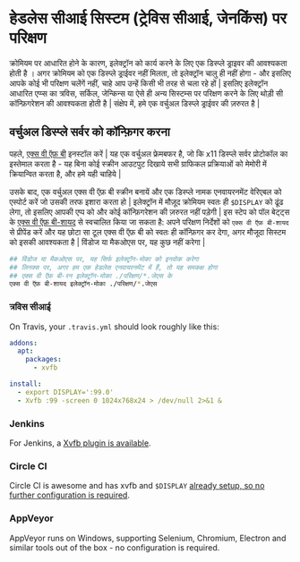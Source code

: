 # हेडलेस सीआई सिस्टम (ट्रेविस सीआई, जेनकिंस) पर परिक्षण

क्रोमियम पर आधारित होने के कारण, इलेक्ट्रॉन को कार्य करने के लिए एक डिस्प्ले ड्राइवर की आवश्यकता होती है । अगर क्रोमियम को एक डिस्प्ले ड्राईवर नहीं मिलता, तो इलेक्ट्रॉन चालु ही नहीं होगा - और इसलिए आपके कोई भी परिक्षण चलेंगें नहीं, चाहे आप उन्हें किसी भी तरह से चला रहे हों | इसलिए इलेक्ट्रॉन आधारित एप्प्स का त्रविस, सर्किल, जेन्किन्स या ऐसे ही अन्य सिस्टम्स पर परिक्षण करने के लिए थोड़ी सी कॉन्फ़िगरेशन की आवश्यकता होती है | संक्षेप में, हमे एक वर्चुअल डिस्प्ले ड्राईवर की ज़रुरत है |

## वर्चुअल डिस्प्ले सर्वर को कॉन्फ़िगर करना

पहले, [एक्स वी ऍफ़ बी](https://en.wikipedia.org/wiki/Xvfb) इनस्टॉल करें | यह एक वर्चुअल फ्रेमबफर है, जो कि x11 डिस्प्ले सर्वर प्रोटोकॉल का इस्तेमाल करता है - यह बिना कोई स्क्रीन आउटपुट दिखाये सभी ग्राफिकल प्रक्रियाओं को मेमोरी में क्रियान्वित करता है, और हमे यही चाहिये |

उसके बाद, एक वर्चुअल एक्स वी ऍफ़ बी स्क्रीन बनायें और एक डिस्प्ले नामक एनवायरनमेंट वेरिएबल को एस्पोर्ट करें जो उसकी तरफ इशारा करता हो | इलेक्ट्रॉन में मौज़ूद क्रोमियम स्वतः ही `$DISPLAY` को ढूंढ लेगा, तो इसलिए आपकी एप्प को और कोई कॉन्फ़िगरेशन की ज़रुरत नहीं पड़ेगी | इस स्टेप को पॉल बेट्ट्स के [एक्स वी ऍफ़ बी-शायद](https://github.com/paulcbetts/xvfb-maybe) से स्वचालित किया जा सकता है: अपने परिक्षण निर्देशों को `एक्स वी ऍफ़ बी-शायद` से प्रीपेंड करें और यह छोटा सा टूल एक्स वी ऍफ़ बी को स्वतः ही कॉन्फ़िगर कर देगा, अगर मौजूदा सिस्टम को इसकी आवश्यकता है | विंडोज या मैकओएस पर, यह कुछ नहीं करेगा |

```sh
## विंडोज या मैकओएस पर, यह सिर्फ इलेक्ट्रॉन-मोका को इनवोक करेगा 
## लिनक्स पर, अगर हम एक हेडलेस एनवायरनमेंट में हैं, तो यह समकक्ष होगा 
## एक्स वी ऍफ़ बी-रन इलेक्ट्रॉन-मोका ./परिक्षण/*.जेएस के 
एक्स वी ऍफ़ बी-शायद इलेक्ट्रॉन-मोका ./परिक्षण/*.जेएस
```

### त्रविस सीआई

On Travis, your `.travis.yml` should look roughly like this:

```yml
addons:
  apt:
    packages:
      - xvfb

install:
  - export DISPLAY=':99.0'
  - Xvfb :99 -screen 0 1024x768x24 > /dev/null 2>&1 &
```

### Jenkins

For Jenkins, a [Xvfb plugin is available](https://wiki.jenkins-ci.org/display/JENKINS/Xvfb+Plugin).

### Circle CI

Circle CI is awesome and has xvfb and `$DISPLAY` [already setup, so no further configuration is required](https://circleci.com/docs/environment#browsers).

### AppVeyor

AppVeyor runs on Windows, supporting Selenium, Chromium, Electron and similar tools out of the box - no configuration is required.